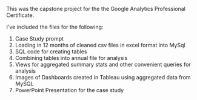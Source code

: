 This was the capstone project for the the Google Analytics Professional Certificate. 

I've included the files for the following:

1. Case Study prompt
2. Loading in 12 months of cleaned csv files in excel format into MySql
3. SQL code for creating tables
4. Combining tables into annual file for analysis
5. Views for aggregated summary stats and other convenient queries for analysis
6. Images of Dashboards created in Tableau using aggregated data from MySQL
7. PowerPoint Presentation for the case study
